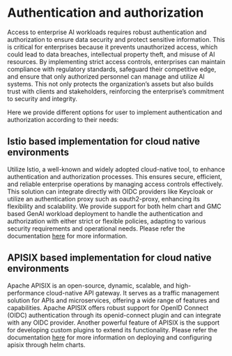 # Authentication and authorization

Access to enterprise AI workloads requires robust authentication and authorization to ensure data security and protect sensitive information. This is critical for enterprises because it prevents unauthorized access, which could lead to data breaches, intellectual property theft, and misuse of AI resources. By implementing strict access controls, enterprises can maintain compliance with regulatory standards, safeguard their competitive edge, and ensure that only authorized personnel can manage and utilize AI systems. This not only protects the organization’s assets but also builds trust with clients and stakeholders, reinforcing the enterprise’s commitment to security and integrity.

Here we provide different options for user to implement authentication and authorization according to their needs:

## Istio based implementation for cloud native environments

Utilize Istio, a well-known and widely adopted cloud-native tool, to enhance authentication and authorization processes. This ensures secure, efficient, and reliable enterprise operations by managing access controls effectively. This solution can integrate directly with OIDC providers like Keycloak or utilize an authentication proxy such as oauth2-proxy, enhancing its flexibility and scalability. We provide support for both helm chart and GMC based GenAI workload deployment to handle the authentication and authorization with either strict or flexible policies, adapting to various security requirements and operational needs. Please refer the documentation [here](./auth-istio/README.md) for more information.

## APISIX based implementation for cloud native environments

Apache APISIX is an open-source, dynamic, scalable, and high-performance cloud-native API gateway. It serves as a traffic management solution for APIs and microservices, offering a wide range of features and capabilities. Apache APISIX offers robust support for OpenID Connect (OIDC) authentication through its openid-connect plugin and can integrate with any OIDC provider. Another powerful feature of APISIX is the support for developing custom plugins to extend its functionality. Please refer the documentation [here](./auth-apisix/README.md) for more information on deploying and configuring apisix through helm charts.
